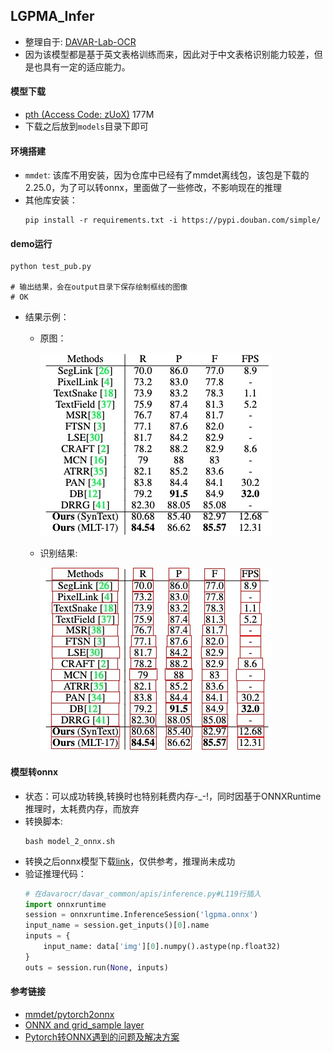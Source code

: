 ## LGPMA_Infer
- 整理自于: [DAVAR-Lab-OCR](https://github.com/hikopensource/DAVAR-Lab-OCR/tree/main/demo/table_recognition/lgpma)
- 因为该模型都是基于英文表格训练而来，因此对于中文表格识别能力较差，但是也具有一定的适应能力。

#### 模型下载
- [pth (Access Code: zUoX)](https://one.hikvision.com/#/link/u9YgYyoPW3hLw6iolFoA) 177M 
- 下载之后放到`models`目录下即可

#### 环境搭建
- `mmdet`: 该库不用安装，因为仓库中已经有了mmdet离线包，该包是下载的2.25.0，为了可以转onnx，里面做了一些修改，不影响现在的推理
- 其他库安装：
  ```shell
  pip install -r requirements.txt -i https://pypi.douban.com/simple/
  ```

#### demo运行
```shell
python test_pub.py

# 输出结果，会在output目录下保存绘制框线的图像
# OK
```
- 结果示例：
  - 原图：

    ![](./images/table.jpg)

  - 识别结果:

     ![](./output/table.jpg)

#### 模型转onnx
- 状态：可以成功转换,转换时也特别耗费内存-_-!，同时因基于ONNXRuntime推理时，太耗费内存，而放弃
- 转换脚本:
  ```shell
  bash model_2_onnx.sh
  ```
- 转换之后onnx模型下载[link](https://drive.google.com/file/d/1t2muqUFif-jbbTqQUrWGHjHZo3MgYxgQ/view?usp=sharing)，仅供参考，推理尚未成功
- 验证推理代码：
  ```python
  # 在davarocr/davar_common/apis/inference.py#L119行插入
  import onnxruntime
  session = onnxruntime.InferenceSession('lgpma.onnx')
  input_name = session.get_inputs()[0].name
  inputs = {
      input_name: data['img'][0].numpy().astype(np.float32)
  }
  outs = session.run(None, inputs)
  ```

#### 参考链接
- [mmdet/pytorch2onnx](https://github.com/open-mmlab/mmdetection/blob/master/docs/en/tutorials/pytorch2onnx.md)
- [ONNX and grid_sample layer](https://github.com/pytorch/pytorch/issues/27212)
- [Pytorch转ONNX遇到的问题及解决方案](https://blog.csdn.net/JoeyChen1219/article/details/121141318)
